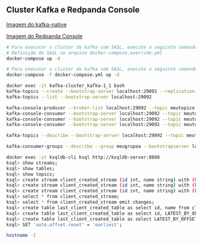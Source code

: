 ## Cluster Kafka e Redpanda Console

[Imagem do kafka-native][1]

[Imagem do Redpanda Console][2]

```bash
# Para executar o cluster do kafka com SASL, execute o seguinte comando:
# Definição do SASL no arquivo docker-compose.override.yml
docker-compose up -d

# Para executar o cluster do kafka sem SASL, execute o seguinte comando:
docker-compose -f docker-compose.yml up -d

docker exec -it kafka-cluster_kafka-1_1 bash
kafka-topics --create --bootstrap-server localhost:29092 --replication-factor 3 --partitions 3 --topic meutopico
kafka-topics --list --bootstrap-server localhost:29092

kafka-console-producer --broker-list localhost:29092 --topic meutopico
kafka-console-consumer --bootstrap-server localhost:29092 --topic meutopico
kafka-console-consumer --bootstrap-server localhost:29092 --topic meutopico --from-beginning
kafka-console-consumer --bootstrap-server localhost:29092 --topic meutopico --from-beginning --group meugrupoa

kafka-topics --describe --bootstrap-server localhost:29092 --topic meutopico

kafka-consumer-groups --describe --group meugrupoa --bootstrapserver localhost:29092 --topic meutopico

docker exec -it ksqldb-cli ksql http://ksqldb-server:8088
ksql> show streams;
ksql> show tables;
ksql> show topics;
ksql> create stream client_created_stream (id int, name string) with (kafka_topic='postgres-connect-client', value_format='json');
ksql> create stream client_created_stream (id int, name string) with (kafka_topic='postgres-connect-client', value_format='json_sr');
ksql> create stream client_created_stream (id int, name string) with (kafka_topic='postgres-connect-client', key_format='json_sr', value_format='json_sr');
ksql> select * from client_created_stream;
ksql> select * from client_created_stream emit changes;
ksql> create table last_client_created_table as select id, name from client_created_stream group by id, name emit changes;
ksql> create table last_client_created_table as select id, LATEST_BY_OFFSET(name) AS name from client_created_stream group by id emit changes;
ksql> create table last_client_created_table as select LATEST_BY_OFFSET(id) as last_id, name, count(*) as quantity  from client_created_stream group by name emit changes;
ksql> SET 'auto.offset.reset' = 'earliest';
```

```bash
hostname -I
```

[1]: https://hub.docker.com/r/apache/kafka-native "Imagem docker para p kafka-native"
[2]: https://hub.docker.com/r/redpandadata/console "Imagem docker para Redpanda Console"
[3]: https://github.com/confluentinc/cp-docker-images/blob/5.3.3-post/examples/kafka-cluster/docker-compose.yml "Exemplos de cluster da confluent kafka"
[4]: https://docs.confluent.io/platform/7.0/connect/confluent-hub/component-archive.html "Confluent Hub"
[5]: https://docs.confluent.io/platform/current/connect/references/restapi.html "Confluent Rest API"
[6]: https://docs.confluent.io/platform/current/connect/index.html "Confluent Connect"
[7]: https://docs.confluent.io/platform/current/schema-registry/fundamentals/schema-evolution.html "Confluent Schema Registry"
[8]: https://docs.confluent.io/platform/current/installation/docker/config-reference.html "Confluent Docker Config Reference"
[9]: https://github.com/confluentinc/kafka-rest "Confluent Kafka Rest"
[10]: https://developer.confluent.io/courses/schema-registry/schema-compatibility/ "Confluent Schema Registry"
[11]: https://docs.confluent.io/platform/current/ksqldb/quickstart.html#ksqldb-quick-start-create-docker-compose-file "Confluent ksqlDB"
[12]: https://docs.confluent.io/platform/current/kafka-rest/api.html#records-v3 "Confluent Kafka Rest-Proxy API"